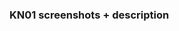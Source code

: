 ### KN01 screenshots + description

<picture>
 <source media="(prefers-color-scheme: dark)" srcset="KN01/CPU_test_screenshot_1.png">
</picture>

